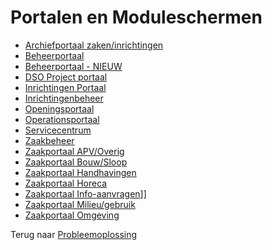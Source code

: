 # Portalen en Moduleschermen

- [Archiefportaal zaken/inrichtingen](/probleemoplossing/portalen_en_moduleschermen/archiefportaal_zaken_inrichtingen.md)
- [Beheerportaal](/probleemoplossing/portalen_en_moduleschermen/beheerportaal/README.md)
- [Beheerportaal - NIEUW](/probleemoplossing/portalen_en_moduleschermen/beheerportaal_nieuw/README.md)
- [DSO Project portaal](/probleemoplossing/portalen_en_moduleschermen/dsoprojectportaal/README.md)
- [Inrichtingen Portaal](/probleemoplossing/portalen_en_moduleschermen/inrichtingen_portaal/README.md)
- [Inrichtingenbeheer](/probleemoplossing/portalen_en_moduleschermen/inrichtingenbeheer/README.md)
- [Openingsportaal](/probleemoplossing/portalen_en_moduleschermen/openingsportaal/README.md)
- [Operationsportaal](/probleemoplossing/portalen_en_moduleschermen/operationsportaal.md)
- [Servicecentrum](/probleemoplossing/portalen_en_moduleschermen/servicecentrum.md)
- [Zaakbeheer](/probleemoplossing/portalen_en_moduleschermen/zaakbeheer.md)
- [Zaakportaal APV/Overig](/probleemoplossing/portalen_en_moduleschermen/zaakportaal_apv_overig.md)
- [Zaakportaal Bouw/Sloop](/probleemoplossing/portalen_en_moduleschermen/zaakportaal_bouw_sloop.md)
- [Zaakportaal Handhavingen](/probleemoplossing/portalen_en_moduleschermen/zaakportaal_handhavingen.md)
- [Zaakportaal Horeca](/probleemoplossing/portalen_en_moduleschermen/zaakportaal_horeca.md)
- [Zaakportaal Info-aanvragen](/probleemoplossing/portalen_en_moduleschermen/zaakportaal_infoaanvragen.md)]]
- [Zaakportaal Milieu/gebruik](/probleemoplossing/portalen_en_moduleschermen/zaakportaal_milieu_gebruik.md)
- [Zaakportaal Omgeving](/probleemoplossing/portalen_en_moduleschermen/zaakportaal_omgeving.md)

Terug naar [Probleemoplossing](/probleemoplossing/README.md)
